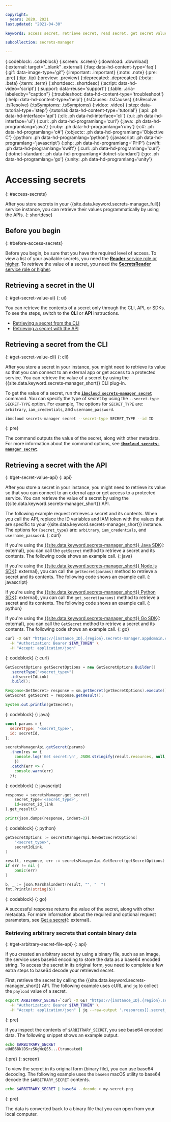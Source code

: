 ```yaml
---

copyright:
  years: 2020, 2021
lastupdated: "2021-04-30"

keywords: access secret, retrieve secret, read secret, get secret value, get secrets, view secrets, search secrets, read secrets, get secret value

subcollection: secrets-manager

---
```


{:codeblock: .codeblock}
{:screen: .screen}
{:download: .download}
{:external: target="_blank" .external}
{:faq: data-hd-content-type='faq'}
{:gif: data-image-type='gif'}
{:important: .important}
{:note: .note}
{:pre: .pre}
{:tip: .tip}
{:preview: .preview}
{:deprecated: .deprecated}
{:beta: .beta}
{:term: .term}
{:shortdesc: .shortdesc}
{:script: data-hd-video='script'}
{:support: data-reuse='support'}
{:table: .aria-labeledby="caption"}
{:troubleshoot: data-hd-content-type='troubleshoot'}
{:help: data-hd-content-type='help'}
{:tsCauses: .tsCauses}
{:tsResolve: .tsResolve}
{:tsSymptoms: .tsSymptoms}
{:video: .video}
{:step: data-tutorial-type='step'}
{:tutorial: data-hd-content-type='tutorial'}
{:api: .ph data-hd-interface='api'}
{:cli: .ph data-hd-interface='cli'}
{:ui: .ph data-hd-interface='ui'}
{:curl: .ph data-hd-programlang='curl'}
{:java: .ph data-hd-programlang='java'}
{:ruby: .ph data-hd-programlang='ruby'}
{:c#: .ph data-hd-programlang='c#'}
{:objectc: .ph data-hd-programlang='Objective C'}
{:python: .ph data-hd-programlang='python'}
{:javascript: .ph data-hd-programlang='javascript'}
{:php: .ph data-hd-programlang='PHP'}
{:swift: .ph data-hd-programlang='swift'}
{:curl: .ph data-hd-programlang='curl'}
{:dotnet-standard: .ph data-hd-programlang='dotnet-standard'}
{:go: .ph data-hd-programlang='go'}
{:unity: .ph data-hd-programlang='unity'}

# Accessing secrets
{: #access-secrets}

After you store secrets in your {{site.data.keyword.secrets-manager_full}} service instance, you can retrieve their values programmatically by using the APIs.
{: shortdesc}

## Before you begin
{: #before-access-secrets}

Before you begin, be sure that you have the required level of access. To view a list of your available secrets, you need the [**Reader** service role or higher](/docs/secrets-manager?topic=secrets-manager-iam). To retrieve the value of a secret, you need the [**SecretsReader** service role or higher](/docs/secrets-manager?topic=secrets-manager-iam).



## Retrieving a secret in the UI
{: #get-secret-value-ui}
{: ui}

You can retrieve the contents of a secret only through the CLI, API, or SDKs. To see the steps, switch to the **CLI** or **API** instructions.

- [Retrieving a secret from the CLI](#get-secret-value-cli)
- [Retrieving a secret with the API](#get-secret-value-api)

## Retrieving a secret from the CLI
{: #get-secret-value-cli}
{: cli}

After you store a secret in your instance, you might need to retrieve its value so that you can connect to an external app or get access to a protected service. You can retrieve the value of a secret by using the {{site.data.keyword.secrets-manager_short}} CLI plug-in.

To get the value of a secret, run the [**`ibmcloud secrets-manager secret`**](/docs/secrets-manager?topic=secrets-manager-cli-plugin-secrets-manager-cli#secrets-manager-cli-secret-command) command. You can specify the type of secret by using the `--secret-type SECRET-TYPE` option. For example, The options for `SECRET_TYPE` are: `arbitrary`, `iam_credentials`, and `username_password`.

```sh
ibmcloud secrets-manager secret --secret-type SECRET_TYPE --id ID
```
{: pre}

The command outputs the value of the secret, along with other metadata. For more information about the command options, see [**`ibmcloud secrets-manager secret`**](/docs/secrets-manager?topic=secrets-manager-cli-plugin-secrets-manager-cli#secrets-manager-cli-secret-command).


## Retrieving a secret with the API
{: #get-secret-value-api}
{: api}

After you store a secret in your instance, you might need to retrieve its value so that you can connect to an external app or get access to a protected service. You can retrieve the value of a secret by using the {{site.data.keyword.secrets-manager_short}} API.


The following example request retrieves a secret and its contents. When you call the API, replace the ID variables and IAM token with the values that are specific to your {{site.data.keyword.secrets-manager_short}} instance. The options for `{secret_type}` are: `arbitrary`, `iam_credentials`, and `username_password`.
{: curl}


If you're using the [{{site.data.keyword.secrets-manager_short}} Java SDK](https://github.com/IBM/secrets-manager-java-sdk){: external}, you can call the `getSecret` method to retrieve a secret and its contents. The following code shows an example call.
{: java}


If you're using the [{{site.data.keyword.secrets-manager_short}} Node.js SDK](https://github.com/IBM/secrets-manager-nodejs-sdk){: external}, you can call the `getSecret(params)` method to retrieve a secret and its contents. The following code shows an example call.
{: javascript}


If you're using the [{{site.data.keyword.secrets-manager_short}} Python SDK](https://github.com/IBM/secrets-manager-python-sdk){: external}, you can call the `get_secret(params)` method to retrieve a secret and its contents. The following code shows an example call.
{: python}


If you're using the [{{site.data.keyword.secrets-manager_short}} Go SDK](https://github.com/IBM/secrets-manager-go-sdk){: external}, you can call the `GetSecret` method to retrieve a secret and its contents. The following code shows an example call.
{: go}

```bash
curl -X GET "https://{instance_ID}.{region}.secrets-manager.appdomain.cloud/api/v1/secrets/{secret_type}/{id}" \
  -H "Authorization: Bearer $IAM_TOKEN" \
  -H "Accept: application/json"
```
{: codeblock}
{: curl}

```java
GetSecretOptions getSecretOptions = new GetSecretOptions.Builder()
  .secretType("<secret_type>")
  .id(secretIdLink)
  .build();

Response<GetSecret> response = sm.getSecret(getSecretOptions).execute();
GetSecret getSecret = response.getResult();

System.out.println(getSecret);
```
{: codeblock}
{: java}

```javascript
const params = {
  secretType: '<secret_type>',
  id: secretId,
};

secretsManagerApi.getSecret(params)
  .then(res => {
    console.log('Get secret:\n', JSON.stringify(result.resources, null, 2));
    })
  .catch(err => {
    console.warn(err)
  });
```
{: codeblock}
{: javascript}

```python
response = secretsManager.get_secret(
    secret_type='<secret_type>',
    id=secret_id_link
).get_result()

print(json.dumps(response, indent=2))
```
{: codeblock}
{: python}

```go
getSecretOptions := secretsManagerApi.NewGetSecretOptions(
    "<secret_type>",
    secretIdLink,
)

result, response, err := secretsManagerApi.GetSecret(getSecretOptions)
if err != nil {
    panic(err)
}

b, _ := json.MarshalIndent(result, "", "  ")
fmt.Println(string(b))
```
{: codeblock}
{: go}

A successful response returns the value of the secret, along with other metadata. For more information about the required and optional request parameters, see [Get a secret](/apidocs/secrets-manager#get-secret){: external}.


### Retrieving arbitrary secrets that contain binary data
{: #get-arbitrary-secret-file-api}
{: api}

If you created an arbitrary secret by using a binary file, such as an image, the service uses base64 encoding to store the data as a base64 encoded string. To access the secret in its original form, you need to complete a few extra steps to base64 decode your retrieved secret.

First, retrieve the secret by calling the {{site.data.keyword.secrets-manager_short}} API. The following example uses cURL and  `jq` to collect the `payload` value of a secret.

```bash
export ARBITRARY_SECRET=`curl -X GET "https://{instance_ID}.{region}.secrets-manager.appdomain.cloud/api/v1/secrets/arbitrary/{id}" \
  -H "Authorization: Bearer $IAM_TOKEN" \
  -H "Accept: application/json" | jq --raw-output '.resources[].secret_data.payload | sub(".*,"; "")'`
```
{: pre}

If you inspect the contents of `$ARBITRARY_SECRET`, you see base64 encoded data. The following snippet shows an example output.

```bash
echo $ARBITRARY_SECRET
eUdB68klDSrzSKgWcQS5...(truncated)
```
{:pre}
{: screen}

To view the secret in its original form (binary file), you can use base64 decoding. The following example uses the `base64` macOS utility to base64 decode the `$ARBITRARY_SECRET` contents.

```bash
echo $ARBITRARY_SECRET | base64 --decode > my-secret.png
```
{: pre}

The data is converted back to a binary file that you can open from your local computer.
